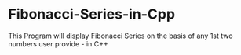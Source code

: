 # Fibonacci-Series-in-Cpp
This Program will display Fibonacci Series on the basis of any 1st two numbers user provide - in C++
